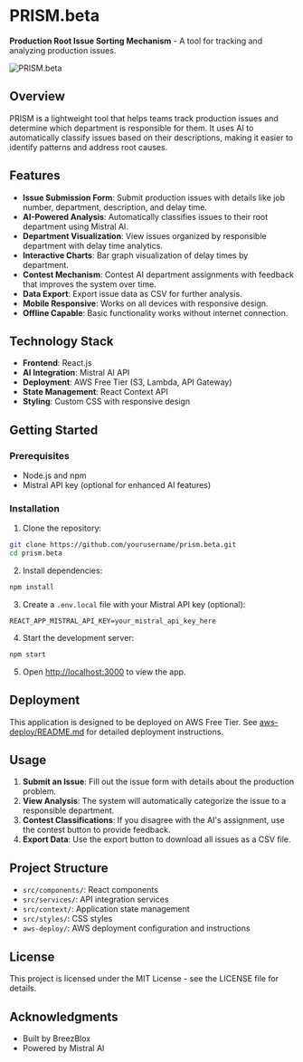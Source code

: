 # PRISM.beta

**Production Root Issue Sorting Mechanism** - A tool for tracking and analyzing production issues.

![PRISM.beta](public/prism-screenshot.png)

## Overview

PRISM is a lightweight tool that helps teams track production issues and determine which department is responsible for them. It uses AI to automatically classify issues based on their descriptions, making it easier to identify patterns and address root causes.

## Features

- **Issue Submission Form**: Submit production issues with details like job number, department, description, and delay time.
- **AI-Powered Analysis**: Automatically classifies issues to their root department using Mistral AI.
- **Department Visualization**: View issues organized by responsible department with delay time analytics.
- **Interactive Charts**: Bar graph visualization of delay times by department.
- **Contest Mechanism**: Contest AI department assignments with feedback that improves the system over time.
- **Data Export**: Export issue data as CSV for further analysis.
- **Mobile Responsive**: Works on all devices with responsive design.
- **Offline Capable**: Basic functionality works without internet connection.

## Technology Stack

- **Frontend**: React.js
- **AI Integration**: Mistral AI API
- **Deployment**: AWS Free Tier (S3, Lambda, API Gateway)
- **State Management**: React Context API
- **Styling**: Custom CSS with responsive design

## Getting Started

### Prerequisites

- Node.js and npm
- Mistral API key (optional for enhanced AI features)

### Installation

1. Clone the repository:
```bash
git clone https://github.com/yourusername/prism.beta.git
cd prism.beta
```

2. Install dependencies:
```bash
npm install
```

3. Create a `.env.local` file with your Mistral API key (optional):
```
REACT_APP_MISTRAL_API_KEY=your_mistral_api_key_here
```

4. Start the development server:
```bash
npm start
```

5. Open [http://localhost:3000](http://localhost:3000) to view the app.

## Deployment

This application is designed to be deployed on AWS Free Tier. See [aws-deploy/README.md](aws-deploy/README.md) for detailed deployment instructions.

## Usage

1. **Submit an Issue**: Fill out the issue form with details about the production problem.
2. **View Analysis**: The system will automatically categorize the issue to a responsible department.
3. **Contest Classifications**: If you disagree with the AI's assignment, use the contest button to provide feedback.
4. **Export Data**: Use the export button to download all issues as a CSV file.

## Project Structure

- `src/components/`: React components
- `src/services/`: API integration services
- `src/context/`: Application state management
- `src/styles/`: CSS styles
- `aws-deploy/`: AWS deployment configuration and instructions

## License

This project is licensed under the MIT License - see the LICENSE file for details.

## Acknowledgments

- Built by BreezBlox
- Powered by Mistral AI 